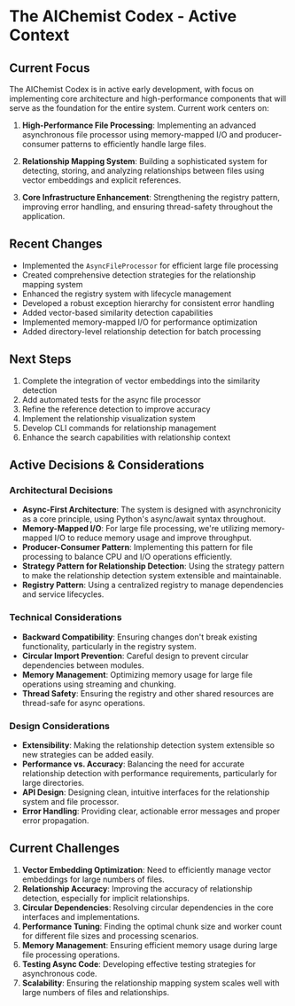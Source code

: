 # The AIChemist Codex - Active Context

## Current Focus

The AIChemist Codex is in active early development, with focus on implementing
core architecture and high-performance components that will serve as the
foundation for the entire system. Current work centers on:

1. **High-Performance File Processing**: Implementing an advanced asynchronous
   file processor using memory-mapped I/O and producer-consumer patterns to
   efficiently handle large files.

2. **Relationship Mapping System**: Building a sophisticated system for
   detecting, storing, and analyzing relationships between files using vector
   embeddings and explicit references.

3. **Core Infrastructure Enhancement**: Strengthening the registry pattern,
   improving error handling, and ensuring thread-safety throughout the
   application.

## Recent Changes

- Implemented the `AsyncFileProcessor` for efficient large file processing
- Created comprehensive detection strategies for the relationship mapping system
- Enhanced the registry system with lifecycle management
- Developed a robust exception hierarchy for consistent error handling
- Added vector-based similarity detection capabilities
- Implemented memory-mapped I/O for performance optimization
- Added directory-level relationship detection for batch processing

## Next Steps

1. Complete the integration of vector embeddings into the similarity detection
2. Add automated tests for the async file processor
3. Refine the reference detection to improve accuracy
4. Implement the relationship visualization system
5. Develop CLI commands for relationship management
6. Enhance the search capabilities with relationship context

## Active Decisions & Considerations

### Architectural Decisions

- **Async-First Architecture**: The system is designed with asynchronicity as a
  core principle, using Python's async/await syntax throughout.
- **Memory-Mapped I/O**: For large file processing, we're utilizing
  memory-mapped I/O to reduce memory usage and improve throughput.
- **Producer-Consumer Pattern**: Implementing this pattern for file processing
  to balance CPU and I/O operations efficiently.
- **Strategy Pattern for Relationship Detection**: Using the strategy pattern to
  make the relationship detection system extensible and maintainable.
- **Registry Pattern**: Using a centralized registry to manage dependencies and
  service lifecycles.

### Technical Considerations

- **Backward Compatibility**: Ensuring changes don't break existing
  functionality, particularly in the registry system.
- **Circular Import Prevention**: Careful design to prevent circular
  dependencies between modules.
- **Memory Management**: Optimizing memory usage for large file operations using
  streaming and chunking.
- **Thread Safety**: Ensuring the registry and other shared resources are
  thread-safe for async operations.

### Design Considerations

- **Extensibility**: Making the relationship detection system extensible so new
  strategies can be added easily.
- **Performance vs. Accuracy**: Balancing the need for accurate relationship
  detection with performance requirements, particularly for large directories.
- **API Design**: Designing clean, intuitive interfaces for the relationship
  system and file processor.
- **Error Handling**: Providing clear, actionable error messages and proper
  error propagation.

## Current Challenges

1. **Vector Embedding Optimization**: Need to efficiently manage vector
   embeddings for large numbers of files.
2. **Relationship Accuracy**: Improving the accuracy of relationship detection,
   especially for implicit relationships.
3. **Circular Dependencies**: Resolving circular dependencies in the core
   interfaces and implementations.
4. **Performance Tuning**: Finding the optimal chunk size and worker count for
   different file sizes and processing scenarios.
5. **Memory Management**: Ensuring efficient memory usage during large file
   processing operations.
6. **Testing Async Code**: Developing effective testing strategies for
   asynchronous code.
7. **Scalability**: Ensuring the relationship mapping system scales well with
   large numbers of files and relationships.
